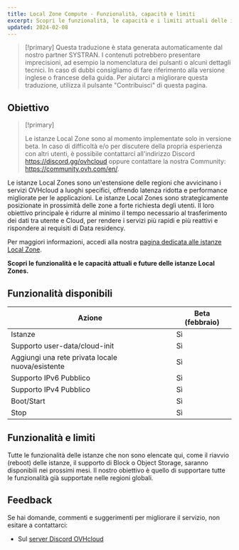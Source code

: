 ```yaml
---
title: Local Zone Compute - Funzionalità, capacità e limiti
excerpt: Scopri le funzionalità, le capacità e i limiti attuali delle istanze Local Zones
updated: 2024-02-08
---
```


> [!primary]
> Questa traduzione è stata generata automaticamente dal nostro partner SYSTRAN. I contenuti potrebbero presentare imprecisioni, ad esempio la nomenclatura dei pulsanti o alcuni dettagli tecnici. In caso di dubbi consigliamo di fare riferimento alla versione inglese o francese della guida. Per aiutarci a migliorare questa traduzione, utilizza il pulsante "Contribuisci" di questa pagina.
>

## Obiettivo

> [!primary]
>
> Le istanze Local Zone sono al momento implementate solo in versione beta. In caso di difficoltà e/o per discutere della propria esperienza con altri utenti, è possibile contattarci all'indirizzo Discord <https://discord.gg/ovhcloud> oppure contattare la nostra Community: <https://community.ovh.com/en/>.
> 

Le istanze Local Zones sono un'estensione delle regioni che avvicinano i servizi OVHcloud a luoghi specifici, offrendo latenza ridotta e performance migliorate per le applicazioni.
Le istanze Local Zones sono strategicamente posizionate in prossimità delle zone a forte richiesta degli utenti. Il loro obiettivo principale è ridurre al minimo il tempo necessario al trasferimento dei dati tra utente e Cloud, per rendere i servizi più rapidi e più reattivi e rispondere ai requisiti di Data residency.

Per maggiori informazioni, accedi alla nostra [pagina dedicata alle istanze Local Zone](https://www.ovhcloud.com/it/public-cloud/local-zone-compute/).

**Scopri le funzionalità e le capacità attuali e future delle istanze Local Zones.**

## Funzionalità disponibili

| Azione | Beta (febbraio) |
| --- | --- |
| Istanze | Sì |
| Supporto user-data/cloud-init | Sì|
| Aggiungi una rete privata locale nuova/esistente | Sì |
| Supporto IPv6 Pubblico | Sì |
| Supporto IPv4 Pubblico | Sì |
| Boot/Start | Sì |
| Stop | Sì |

## Funzionalità e limiti

Tutte le funzionalità delle istanze che non sono elencate qui, come il riavvio (reboot) delle istanze, il supporto di Block o Object Storage, saranno disponibili nei prossimi mesi. Il nostro obiettivo è quello di supportare tutte le funzionalità già supportate nelle regioni globali.

## Feedback

Se hai domande, commenti e suggerimenti per migliorare il servizio, non esitare a contattarci:

- Sul [server Discord OVHcloud](https://discord.gg/ovhcloud)
